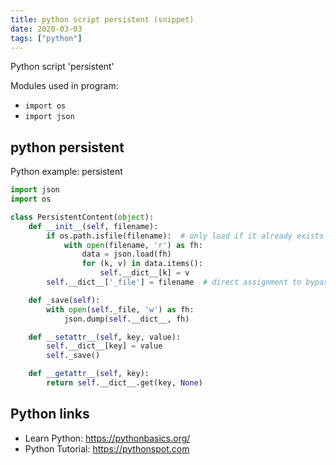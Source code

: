 ```yaml
---
title: python script persistent (snippet)
date: 2020-03-03
tags: ["python"]
---
```

Python script 'persistent'


Modules used in program: 
* `import os`
* `import json`

## python persistent

Python example: persistent

```python
import json
import os

class PersistentContent(object):
    def __init__(self, filename):
        if os.path.isfile(filename):  # only load if it already exists
            with open(filename, 'r') as fh:
                data = json.load(fh)
                for (k, v) in data.items():
                    self.__dict__[k] = v
        self.__dict__['_file'] = filename  # direct assignment to bypass save

    def _save(self):
        with open(self._file, 'w') as fh:
            json.dump(self.__dict__, fh)

    def __setattr__(self, key, value):
        self.__dict__[key] = value
        self._save()

    def __getattr__(self, key):
        return self.__dict__.get(key, None)


```

## Python links

- Learn Python: https://pythonbasics.org/
- Python Tutorial: https://pythonspot.com
